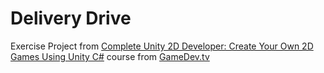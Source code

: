# Delivery Drive
Exercise Project from [Complete Unity 2D Developer: Create Your Own 2D Games Using Unity C#](https://www.gamedev.tv/courses/unity-complete-2d) course from [GameDev.tv](https://www.gamedev.tv/)
